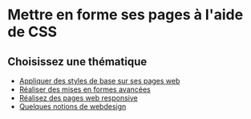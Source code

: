 # Mettre en forme ses pages à l'aide de CSS

## Choisissez une thématique

- [Appliquer des styles de base sur ses pages web](debutant/)
- [Réaliser des mises en formes avancées]()
- [Réalisez des pages web responsive]()
- [Quelques notions de webdesign]()
